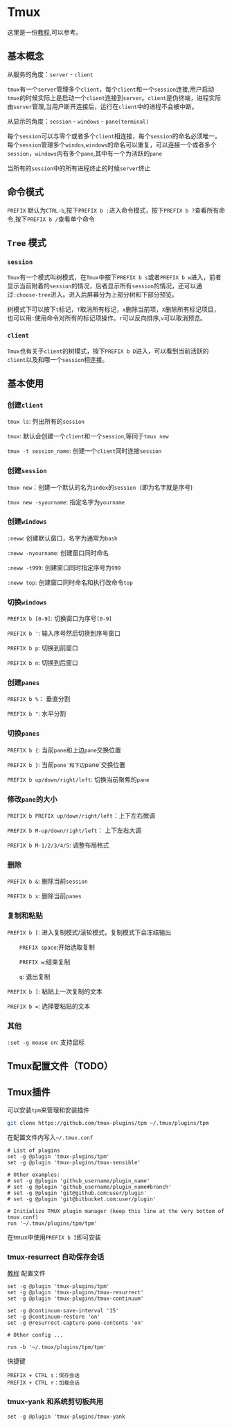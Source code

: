 # Tmux

这里是一份[教程](https://github.com/tmux/tmux/wiki/Getting-Started),可以参考。

## 基本概念
从服务的角度：`server` - `client`

`tmux`有一个`server`管理多个`client`，每个`client`和一个`session`连接,用户启动`tmux`的时候实际上是启动一个`client`连接到`server`。`client`是伪终端，进程实际由`server`管理,当用户断开连接后，运行在`client`中的进程不会被中断。

从显示的角度：`session` - `windows` - `pane(terminal)`

每个`session`可以与零个或者多个`client`相连接，每个`session`的命名必须唯一。每个`session`管理多个`windos`,`windows`的命名可以重复，可以连接一个或者多个`session`，`windows`内有多个`pane`,其中有一个为活跃的`pane`

当所有的`session`中的所有进程终止的时候`server`终止

## 命令模式

`PREFIX` 默认为`CTRL-b`,按下`PREFIX b :`进入命令模式，按下`PREFIX b ?`查看所有命令,按下`PREFIX b /`查看单个命令

## `Tree` 模式

### `session`
`Tmux`有一个模式叫树模式，在`Tmux`中按下`PREFIX b s`或者`PREFIX b w`进入，前者显示当前附着的`session`的情况，后者显示所有`session`的情况，还可以通过`:choose-tree`进入。进入后屏幕分为上部分树和下部分预览。

树模式下可以按下`t`标记，`T`取消所有标记，`x`删除当前项，`X`删除所有标记项目，也可以用`:`使用命令对所有的标记项操作。`r`可以反向排序,`v`可以取消预览。

### `client`

`Tmux`也有关于`client`的树模式，按下`PREFIX b D`进入，可以看到当前活跃的`client`以及和哪一个`session`相连接。

## 基本使用
### 创建`client`
`tmux ls`: 列出所有的`session`

`tmux`: 默认会创建一个`client`和一个`session`,等同于`tmux new`

`tmux -t session_name`: 创建一个`client`同时连接`session`

### 创建`session`
`tmux new`：创建一个默认的名为`index`的`session`（即为名字就是序号)

`tmux new -syourname`: 指定名字为`yourname`
### 创建`windows`
`:neww`: 创建默认窗口，名字为通常为`bash`

`:neww -nyourname`: 创建窗口同时命名

`:neww -t999`: 创建窗口同时指定序号为`999`

`:neww top`: 创建窗口同时命名和执行改命令`top`

### 切换`windows`

`PREFIX b [0-9]`: 切换窗口为序号`[0-9]`

`PREFIX b '`: 输入序号然后切换到序号窗口

`PREFIX b p`: 切换到前窗口

`PREFIX b n`: 切换到后窗口


### 创建`panes`
`PREFIX b %`： 垂直分割

`PREFIX b "`: 水平分割

### 切换`panes`

`PREFIX b {`: 当前`pane`和上边`pane`交换位置

`PREFIX b }`: 当前`pane‵和下边`pane`交换位置

`PREFIX b up/down/right/left`: 切换当前聚焦的`pane`

### 修改`pane`的大小

`PREFIX b PREFIX up/down/right/left`：上下左右微调

`PREFIX b M-up/down/right/left`： 上下左右大调

`PREFIX b M-1/2/3/4/5`: 调整布局格式

### 删除

`PREFIX b &`: 删除当前`session`

`PREFIX b x`: 删除当前`panes`

### 复制和粘贴
`PREFIX b [`: 进入复制模式/滚轮模式，复制模式下会冻结输出

&emsp;&emsp;`PREFIX space`:开始选取复制

&emsp;&emsp;`PREFIX w`:结束复制

&emsp;&emsp;`q`: 退出复制

`PREFIX b ]`: 粘贴上一次复制的文本

`PREFIX b =`: 选择要粘贴的文本


### 其他

`:set -g mouse on`: 支持鼠标

## Tmux配置文件（TODO）

## Tmux插件
可以安装`tpm`来管理和安装插件
```bash
git clone https://github.com/tmux-plugins/tpm ~/.tmux/plugins/tpm
```
在配置文件内写入`~/.tmux.conf`
```
# List of plugins
set -g @plugin 'tmux-plugins/tpm'
set -g @plugin 'tmux-plugins/tmux-sensible'

# Other examples:
# set -g @plugin 'github_username/plugin_name'
# set -g @plugin 'github_username/plugin_name#branch'
# set -g @plugin 'git@github.com:user/plugin'
# set -g @plugin 'git@bitbucket.com:user/plugin'

# Initialize TMUX plugin manager (keep this line at the very bottom of tmux.conf)
run '~/.tmux/plugins/tpm/tpm'
```
在tmux中使用`PREFIX b I`即可安装

### tmux-resurrect 自动保存会话
[教程](https://zhuanlan.zhihu.com/p/146544540)
配置文件
```
set -g @plugin 'tmux-plugins/tpm'
set -g @plugin 'tmux-plugins/tmux-resurrect'
set -g @plugin 'tmux-plugins/tmux-continuum'
​
set -g @continuum-save-interval '15'
set -g @continuum-restore 'on'
set -g @resurrect-capture-pane-contents 'on'
​
# Other config ...
​
run -b '~/.tmux/plugins/tpm/tpm'
```
快捷键
```
PREFIX + CTRL s：保存会话
PREFIX + CTRL r：加载会话
```
### tmux-yank 和系统剪切板共用
```
set -g @plugin 'tmux-plugins/tmux-yank
```
